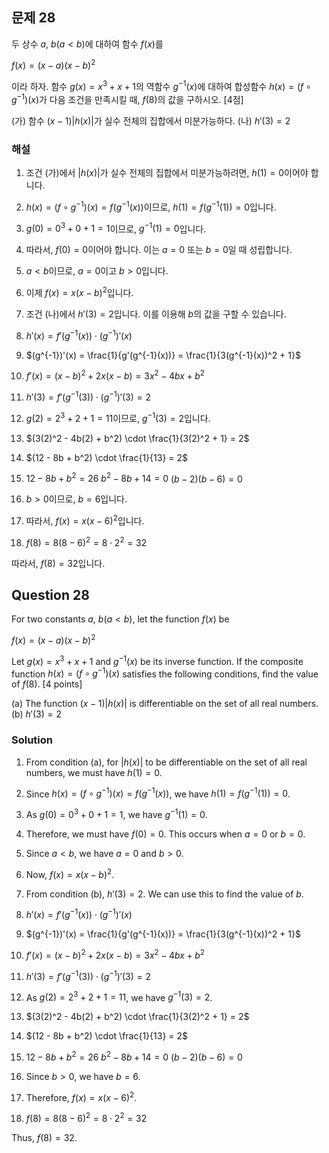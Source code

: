 
## 문제 28
두 상수 $a$, $b(a<b)$에 대하여 함수 $f(x)$를

$f(x)=(x-a)(x-b)^2$

이라 하자. 함수 $g(x)=x^3+x+1$의 역함수 $g^{-1}(x)$에 대하여 합성함수 $h(x)=(f \circ g^{-1})(x)$가 다음 조건을 만족시킬 때, $f(8)$의 값을 구하시오. [4점]

(가) 함수 $(x-1)|h(x)|$가 실수 전체의 집합에서 미분가능하다.
(나) $h'(3)=2$

### 해설

1) 조건 (가)에서 $|h(x)|$가 실수 전체의 집합에서 미분가능하려면, $h(1)=0$이어야 합니다.

2) $h(x) = (f \circ g^{-1})(x) = f(g^{-1}(x))$이므로, $h(1) = f(g^{-1}(1)) = 0$입니다.

3) $g(0) = 0^3 + 0 + 1 = 1$이므로, $g^{-1}(1) = 0$입니다.

4) 따라서, $f(0) = 0$이어야 합니다. 이는 $a = 0$ 또는 $b = 0$일 때 성립합니다.

5) $a < b$이므로, $a = 0$이고 $b > 0$입니다.

6) 이제 $f(x) = x(x-b)^2$입니다.

7) 조건 (나)에서 $h'(3) = 2$입니다. 이를 이용해 $b$의 값을 구할 수 있습니다.

8) $h'(x) = f'(g^{-1}(x)) \cdot (g^{-1})'(x)$

9) $(g^{-1})'(x) = \frac{1}{g'(g^{-1}(x))} = \frac{1}{3(g^{-1}(x))^2 + 1}$

10) $f'(x) = (x-b)^2 + 2x(x-b) = 3x^2 - 4bx + b^2$

11) $h'(3) = f'(g^{-1}(3)) \cdot (g^{-1})'(3) = 2$

12) $g(2) = 2^3 + 2 + 1 = 11$이므로, $g^{-1}(3) = 2$입니다.

13) $(3(2)^2 - 4b(2) + b^2) \cdot \frac{1}{3(2)^2 + 1} = 2$

14) $(12 - 8b + b^2) \cdot \frac{1}{13} = 2$

15) $12 - 8b + b^2 = 26$
    $b^2 - 8b + 14 = 0$
    $(b-2)(b-6) = 0$

16) $b > 0$이므로, $b = 6$입니다.

17) 따라서, $f(x) = x(x-6)^2$입니다.

18) $f(8) = 8(8-6)^2 = 8 \cdot 2^2 = 32$

따라서, $f(8) = 32$입니다.

## Question 28
For two constants $a$, $b(a<b)$, let the function $f(x)$ be

$f(x)=(x-a)(x-b)^2$

Let $g(x)=x^3+x+1$ and $g^{-1}(x)$ be its inverse function. If the composite function $h(x)=(f \circ g^{-1})(x)$ satisfies the following conditions, find the value of $f(8)$. [4 points]

(a) The function $(x-1)|h(x)|$ is differentiable on the set of all real numbers.
(b) $h'(3)=2$

### Solution

1) From condition (a), for $|h(x)|$ to be differentiable on the set of all real numbers, we must have $h(1)=0$.

2) Since $h(x) = (f \circ g^{-1})(x) = f(g^{-1}(x))$, we have $h(1) = f(g^{-1}(1)) = 0$.

3) As $g(0) = 0^3 + 0 + 1 = 1$, we have $g^{-1}(1) = 0$.

4) Therefore, we must have $f(0) = 0$. This occurs when $a = 0$ or $b = 0$.

5) Since $a < b$, we have $a = 0$ and $b > 0$.

6) Now, $f(x) = x(x-b)^2$.

7) From condition (b), $h'(3) = 2$. We can use this to find the value of $b$.

8) $h'(x) = f'(g^{-1}(x)) \cdot (g^{-1})'(x)$

9) $(g^{-1})'(x) = \frac{1}{g'(g^{-1}(x))} = \frac{1}{3(g^{-1}(x))^2 + 1}$

10) $f'(x) = (x-b)^2 + 2x(x-b) = 3x^2 - 4bx + b^2$

11) $h'(3) = f'(g^{-1}(3)) \cdot (g^{-1})'(3) = 2$

12) As $g(2) = 2^3 + 2 + 1 = 11$, we have $g^{-1}(3) = 2$.

13) $(3(2)^2 - 4b(2) + b^2) \cdot \frac{1}{3(2)^2 + 1} = 2$

14) $(12 - 8b + b^2) \cdot \frac{1}{13} = 2$

15) $12 - 8b + b^2 = 26$
    $b^2 - 8b + 14 = 0$
    $(b-2)(b-6) = 0$

16) Since $b > 0$, we have $b = 6$.

17) Therefore, $f(x) = x(x-6)^2$.

18) $f(8) = 8(8-6)^2 = 8 \cdot 2^2 = 32$

Thus, $f(8) = 32$.